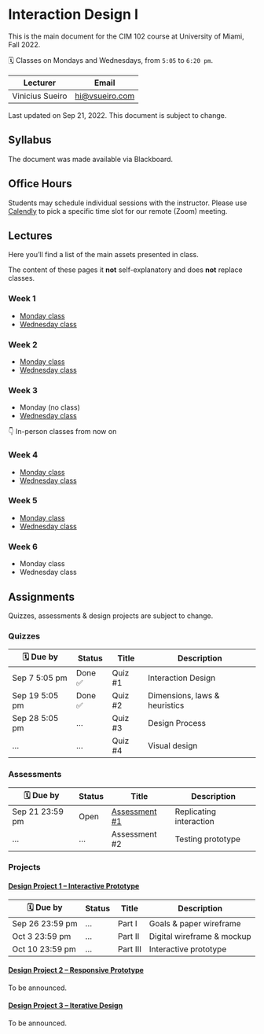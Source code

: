 # Interaction Design I

This is the main document for the CIM 102 course at University of Miami, Fall 2022.

🗓 Classes on Mondays and Wednesdays, from `5:05` to `6:20 pm`.

Lecturer | Email
---|---
Vinicius Sueiro | hi@vsueiro.com

Last updated on Sep 21, 2022. This document is subject to change.

## Syllabus
The document was made available via Blackboard.

## Office Hours
Students may schedule individual sessions with the instructor. Please use [Calendly](https://calendly.com/vsueiro/office-hours) to pick a specific time slot for our remote (Zoom) meeting.

## Lectures
Here you’ll find a list of the main assets presented in class.

The content of these pages it **not** self-explanatory and does **not** replace classes.

### Week 1
- [Monday class](Lectures/week1-A)
- [Wednesday class](Lectures/week1-B)

### Week 2
- [Monday class](Lectures/week2-A)
- [Wednesday class](Lectures/week2-B)

### Week 3
- Monday (no class)
- [Wednesday class](Lectures/week3-B)

👇 In-person classes from now on

### Week 4 
- [Monday class](Lectures/week4-A)
- [Wednesday class](Lectures/week4-B)

### Week 5
- [Monday class](Lectures/week5-A)
- [Wednesday class](Lectures/week5-B)

### Week 6
- Monday class
- Wednesday class

## Assignments

Quizzes, assessments & design projects are subject to change.

### Quizzes

🗓 Due by|Status|Title|Description
---|---|---|---
Sep 7 5:05 pm|Done ✅|Quiz #1|Interaction Design
Sep 19 5:05 pm|Done ✅|Quiz #2|Dimensions, laws & heuristics
Sep 28 5:05 pm|…|Quiz #3|Design Process
…|…|Quiz #4|Visual design

### Assessments

🗓 Due by|Status|Title|Description
---|---|---|---
Sep 21 23:59 pm|Open|[Assessment #1](Assignments/assessment-1.pdf)|Replicating interaction
…|…|Assessment #2|Testing prototype

### Projects

#### [Design Project 1 – Interactive Prototype](Assignments/design-project-1.pdf)

🗓 Due by|Status|Title|Description
---|---|---|---
Sep 26 23:59 pm|…|Part I|Goals & paper wireframe
Oct 3 23:59 pm|…|Part II|Digital wireframe & mockup
Oct 10 23:59 pm|…|Part III|Interactive prototype

#### [Design Project 2 – Responsive Prototype](Assignments/design-project-2.pdf)

To be announced.

#### [Design Project 3 – Iterative Design](Assignments/design-project-3.pdf)

To be announced.

